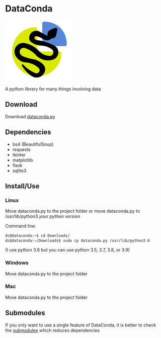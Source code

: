 # DataConda
![DataConda logo](Logo.png)

A python library for many things involving data

## Download
Download [dataconda.py](dataconda.py)

## Dependencies
* bs4 (BeautifulSoup)
* requests
* tkinter
* matplotlib
* flask
* sqlite3

## Install/Use
### Linux
Move dataconda.py to the project folder or move dataconda.py to /usr/lib/python3._your python version_

Command line:
```
dc@dataconda:~$ cd Downloads/
dc@dataconda:~/Downloads$ sudo cp dataconda.py /usr/lib/python3.6
```
(I use python 3.6 but you can use python 3.5, 3.7, 3.8, or 3.9)

### Windows
Move dataconda.py to the project folder

### Mac
Move dataconda.py to the project folder

## Submodules

If you only want to use a single feature of DataConda, it is better to check the [submodules](submodules/README.md) which reduces dependencies
